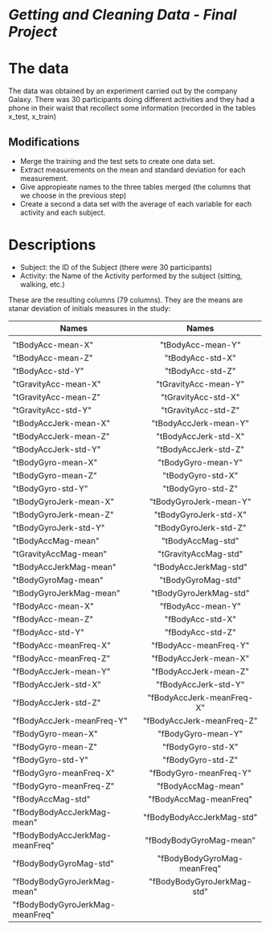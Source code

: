 # *Getting and Cleaning Data - Final Project*

# The data

The data was obtained by an experiment carried out by the company Galaxy.
There was 30 participants doing different activities and they had a phone in their waist
that recollect some information (recorded in the tables x_test, x_train)

## Modifications

* Merge the training and the test sets to create one data set.
* Extract measurements on the mean and standard deviation for each measurement.
* Give appropieate names to the three tables merged (the columns that we choose in the previous step) 
* Create a second a data set with the average of each variable for each activity and each subject.


# Descriptions

* Subject: the ID of the Subject (there were 30 participants)
* Activity: the Name of the Activity performed by the subject (sitting, walking, etc.)

These are the resulting columns (79 columns). They are the means are stanar deviation of initials measures in the study:


| Names                           | Names                      |
|---------------------------------|:--------------------------:|
|				  |                            |
| "tBodyAcc-mean-X"               | "tBodyAcc-mean-Y"          |    
| "tBodyAcc-mean-Z"               | "tBodyAcc-std-X"           |    
| "tBodyAcc-std-Y"                | "tBodyAcc-std-Z"           |    
| "tGravityAcc-mean-X"            | "tGravityAcc-mean-Y"       |    
| "tGravityAcc-mean-Z"            | "tGravityAcc-std-X"        |    
| "tGravityAcc-std-Y"             | "tGravityAcc-std-Z"        |    
| "tBodyAccJerk-mean-X"           | "tBodyAccJerk-mean-Y"      |    
| "tBodyAccJerk-mean-Z"           | "tBodyAccJerk-std-X"       |    
| "tBodyAccJerk-std-Y"            | "tBodyAccJerk-std-Z"       |    
| "tBodyGyro-mean-X"              | "tBodyGyro-mean-Y"         |    
| "tBodyGyro-mean-Z"              | "tBodyGyro-std-X"          |    
| "tBodyGyro-std-Y"               | "tBodyGyro-std-Z"          |    
| "tBodyGyroJerk-mean-X"          | "tBodyGyroJerk-mean-Y"     |    
| "tBodyGyroJerk-mean-Z"          | "tBodyGyroJerk-std-X"      |    
| "tBodyGyroJerk-std-Y"           | "tBodyGyroJerk-std-Z"      |    
| "tBodyAccMag-mean"              | "tBodyAccMag-std"          |    
| "tGravityAccMag-mean"           | "tGravityAccMag-std"       |    
| "tBodyAccJerkMag-mean"          | "tBodyAccJerkMag-std"      |    
| "tBodyGyroMag-mean"             | "tBodyGyroMag-std"         |    
| "tBodyGyroJerkMag-mean"         | "tBodyGyroJerkMag-std"     |    
| "fBodyAcc-mean-X"               | "fBodyAcc-mean-Y"          |    
| "fBodyAcc-mean-Z"               | "fBodyAcc-std-X"           |    
| "fBodyAcc-std-Y"                | "fBodyAcc-std-Z"           |    
| "fBodyAcc-meanFreq-X"           | "fBodyAcc-meanFreq-Y"      |    
| "fBodyAcc-meanFreq-Z"           | "fBodyAccJerk-mean-X"      |    
| "fBodyAccJerk-mean-Y"           | "fBodyAccJerk-mean-Z"      |    
| "fBodyAccJerk-std-X"            | "fBodyAccJerk-std-Y"       |    
| "fBodyAccJerk-std-Z"            | "fBodyAccJerk-meanFreq-X"  |    
| "fBodyAccJerk-meanFreq-Y"       | "fBodyAccJerk-meanFreq-Z"  |    
| "fBodyGyro-mean-X"              | "fBodyGyro-mean-Y"         |    
| "fBodyGyro-mean-Z"              | "fBodyGyro-std-X"          |    
| "fBodyGyro-std-Y"               | "fBodyGyro-std-Z"          |    
| "fBodyGyro-meanFreq-X"          | "fBodyGyro-meanFreq-Y"     |    
| "fBodyGyro-meanFreq-Z"          | "fBodyAccMag-mean"         |    
| "fBodyAccMag-std"               | "fBodyAccMag-meanFreq"     |    
| "fBodyBodyAccJerkMag-mean"      | "fBodyBodyAccJerkMag-std"  |    
| "fBodyBodyAccJerkMag-meanFreq"  | "fBodyBodyGyroMag-mean"    |    
| "fBodyBodyGyroMag-std"          | "fBodyBodyGyroMag-meanFreq"|    
| "fBodyBodyGyroJerkMag-mean"     | "fBodyBodyGyroJerkMag-std" |    
| "fBodyBodyGyroJerkMag-meanFreq" |                            |
 
